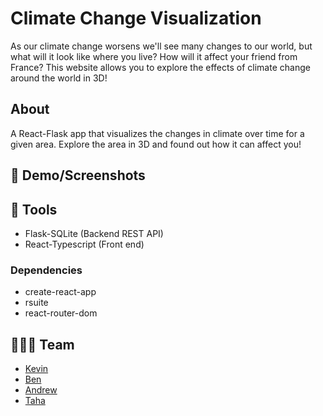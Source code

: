 # Climate Change Visualization

As our climate change worsens we'll see many changes to our world, but what will it look like where you live? How will it affect your friend from France? This website allows you to explore the effects of climate change around the world in 3D! 



## About

A React-Flask app that visualizes the changes in climate over time for a given area. Explore the area in 3D and found out how it can affect you!



## 📸 Demo/Screenshots





## 🔨 Tools

* Flask-SQLite (Backend REST API)
* React-Typescript (Front end)

### Dependencies

* create-react-app
* rsuite
* react-router-dom



## 👨‍👦‍👦 Team

* [Kevin](https://github.com/ViridianCitrus)
* [Ben](https://github.com/Xiaoyu-Ben-Wang) 
* [Andrew](https://github.com/Zeyu-Li)
* [Taha](https://github.com/MTahaK)

